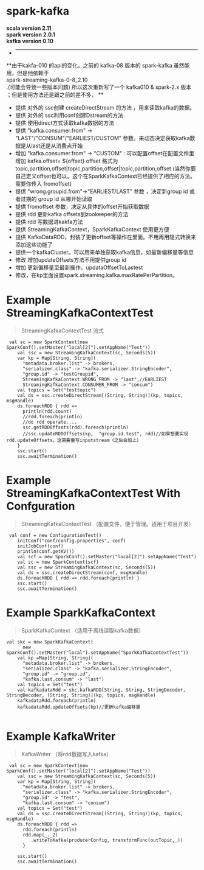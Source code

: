 # spark-kafka

**scala version 2.11** <br/>
**spark version 2.0.1** <br/>
**kafka version 0.10** <br/>
* ---------------------------------------
**由于kakfa-010 的api的变化，之前的 kafka-08 版本的 spark-kafka 虽然能用，但是他依赖于 <br/>
spark-streaming-kafka-0-8_2.10 <br/>.(可能会导致一些版本问题)
所以这次重新写了一个 kafka010 & spark-2.x 版本 ；但是使用方法还是跟之前的差不多，
** 

* 提供 对外的 ssc创建 createDirectStream 的方法 ，用来读取kafka的数据。
* 提供 对外的 ssc利用conf创建Dstream的方法
* 提供 使用direct方式读取kafka数据的方法
* 提供  "kafka.consumer.from" -> "LAST"/"CONSUM"/"EARLIEST/CUSTOM" 参数，来动态决定获取kafka数据是从last还是从消费点开始
* 增加 "kafka.consumer.from" -> "CUSTOM" : 可以配置offset在配置文件里增加  kafka.offset= ${offset}
  offset 格式为  topic,partition,offset|topic,partition,offset|topic,partition,offset
  (当然你要自己定义offset也可以。这个在SparkKafkaContext已经提供了相应的方法。需要你传入 fromoffset)
* 提供 "wrong.groupid.from"->"EARLIEST/LAST" 参数 ，决定新group id 或者过期的 group id 从哪开始读取
* 提供 fromoffset 参数，决定从具体的offset开始获取数据
* 提供 rdd 更新kafka offsets到zookeeper的方法
* 提供 rdd 写数据进kakfa方法
* 提供 StreamingKafkaContext，SparkKafkaContext 使用更方便
* 提供 KafkaDataRDD，封装了更新offset等操作在里面。不用再用隐式转换来添加这些功能了
* 提供一个kafkaCluster。可以用来单独获取kafka信息，如最新偏移量等信息
* 修改 增加updateOffsets方法不用提供group id
* 增加 更新偏移量至最新操作。updataOffsetToLastest
* 修改，在kp里面设置spark.streaming.kafka.maxRatePerPartition。


  
# Example StreamingKafkaContextTest
> StreamingKafkaContextTest 流式 
```
 val sc = new SparkContext(new SparkConf().setMaster("local[2]").setAppName("Test"))
    val ssc = new StreamingKafkaContext(sc, Seconds(5))
    var kp = Map[String, String](
      "metadata.broker.list" -> brokers,
      "serializer.class" -> "kafka.serializer.StringEncoder",
      "group.id" -> "testGroupid",
      StreamingKafkaContext.WRONG_FROM -> "last",//EARLIEST
      StreamingKafkaContext.CONSUMER_FROM -> "consum")
    val topics = Set("testtopic")
    val ds = ssc.createDirectStream[(String, String)](kp, topics, msgHandle)
    ds.foreachRDD { rdd =>
      println(rdd.count)
      //rdd.foreach(println)
      //do rdd operate....
      ssc.getRDDOffsets(rdd).foreach(println)
      //ssc.updateRDDOffsets(kp,  "group.id.test", rdd)//如果想要实现 rdd.updateOffsets。这需要重写inputstream（之后会加上）
    }
    ssc.start()
    ssc.awaitTermination()
```
# Example StreamingKafkaContextTest With Confguration
> StreamingKafkaContextTest （配置文件，便于管理。适用于项目开发）
```
 val conf = new ConfigurationTest()
    initConf("conf/config.properties", conf)
    initJobConf(conf)
    println(conf.getKV())
    val scf = new SparkConf().setMaster("local[2]").setAppName("Test")
    val sc = new SparkContext(scf)
    val ssc = new StreamingKafkaContext(sc, Seconds(5))
    val ds = ssc.createDirectStream(conf, msgHandle)
    ds.foreachRDD { rdd => rdd.foreach(println) }
    ssc.start()
    ssc.awaitTermination()

```
# Example SparkKafkaContext 
> SparkKafkaContext （适用于离线读取kafka数据）
```
val skc = new SparkKafkaContext(
      new SparkConf().setMaster("local").setAppName("SparkKafkaContextTest"))
    val kp =Map[String, String](
      "metadata.broker.list" -> brokers,
      "serializer.class" -> "kafka.serializer.StringEncoder",
      "group.id" -> "group.id",
      "kafka.last.consum" -> "last")
    val topics = Set("test")
    val kafkadataRdd = skc.kafkaRDD[String, String, StringDecoder, StringDecoder, (String, String)](kp, topics, msgHandle)
    kafkadataRdd.foreach(println)
    kafkadataRdd.updateOffsets(kp)//更新kafka偏移量
    
```
# Example KafkaWriter 
> KafkaWriter （将rdd数据写入kafka）
```
 val sc = new SparkContext(new SparkConf().setMaster("local[2]").setAppName("Test"))
    val ssc = new StreamingKafkaContext(sc, Seconds(5))
    var kp = Map[String, String](
      "metadata.broker.list" -> brokers,
      "serializer.class" -> "kafka.serializer.StringEncoder",
      "group.id" -> "test",
      "kafka.last.consum" -> "consum")
    val topics = Set("test")
    val ds = ssc.createDirectStream[(String, String)](kp, topics, msgHandle)
    ds.foreachRDD { rdd => 
      rdd.foreach(println)
      rdd.map(_._2)
         .writeToKafka(producerConfig, transformFunc(outTopic,_))
      }

    ssc.start()
    ssc.awaitTermination()
    
```
